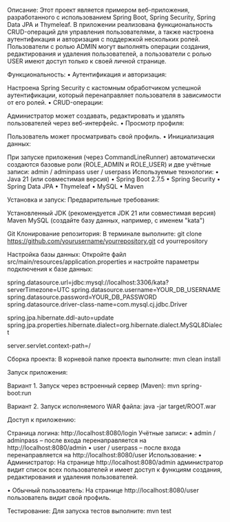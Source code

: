Описание:
Этот проект является примером веб-приложения, разработанного с использованием Spring Boot, Spring Security, Spring Data JPA и Thymeleaf.
В приложении реализована функциональность CRUD-операций для управления пользователями, а также настроена аутентификация и авторизация с поддержкой нескольких ролей.
Пользователи с ролью ADMIN могут выполнять операции создания, редактирования и удаления пользователей, а пользователи с ролью USER имеют доступ только к своей личной странице.

Функциональность:
• Аутентификация и авторизация:

Настроена Spring Security с кастомным обработчиком успешной аутентификации, который перенаправляет пользователя в зависимости от его ролей.
• CRUD-операции:

Администратор может создавать, редактировать и удалять пользователей через веб-интерфейс.
• Просмотр профиля:

Пользователь может просматривать свой профиль.
• Инициализация данных:

При запуске приложения (через CommandLineRunner) автоматически создаются базовые роли (ROLE_ADMIN и ROLE_USER) и две учётные записи:
admin / adminpass
user / userpass
Используемые технологии:
• Java 21 (или совместимая версия) • Spring Boot 2.7.5 • Spring Security • Spring Data JPA • Thymeleaf • MySQL • Maven

Установка и запуск:
Предварительные требования:

Установленный JDK (рекомендуется JDK 21 или совместимая версия)
Maven
MySQL (создайте базу данных, например, с именем "kata")

Git
Клонирование репозитория: В терминале выполните: git clone https://github.com/yourusername/yourrepository.git cd yourrepository

Настройка базы данных: Откройте файл src/main/resources/application.properties и настройте параметры подключения к базе данных:

spring.datasource.url=jdbc:mysql://localhost:3306/kata?serverTimezone=UTC spring.datasource.username=YOUR_DB_USERNAME spring.datasource.password=YOUR_DB_PASSWORD spring.datasource.driver-class-name=com.mysql.cj.jdbc.Driver

spring.jpa.hibernate.ddl-auto=update spring.jpa.properties.hibernate.dialect=org.hibernate.dialect.MySQL8Dialect

server.servlet.context-path=/

Сборка проекта: В корневой папке проекта выполните: mvn clean install

Запуск приложения:

Вариант 1. Запуск через встроенный сервер (Maven): mvn spring-boot:run

Вариант 2. Запуск исполняемого WAR файла: java -jar target/ROOT.war

Доступ к приложению:

Страница логина: http://localhost:8080/login
Учётные записи: • admin / adminpass – после входа перенаправляется на http://localhost:8080/admin • user / userpass – после входа перенаправляется на http://localhost:8080/user
Использование:
• Администратор: На странице http://localhost:8080/admin администратор видит список всех пользователей и имеет доступ к функциям создания, редактирования и удаления пользователей.

• Обычный пользователь: На странице http://localhost:8080/user пользователь видит свой профиль.

Тестирование:
Для запуска тестов выполните: mvn test
